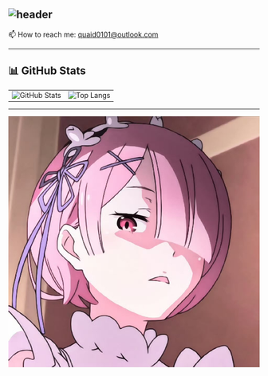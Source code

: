 ![header](https://capsule-render.vercel.app/api?type=rect&color=gradient&height=200&section=header&text=Quaid🎶🤓%20-%20Software%20Engineer&fontSize=40&desc=Java%20%7C%20SpringBoot%20%7C%20MySQL&descSize=20&descAlign=50&descAlignY=70)
---
📫 How to reach me: quaid0101@outlook.com  

---
## 📊 GitHub Stats

<table>
  <tr>
    <td>
      <img src="https://github-readme-stats.vercel.app/api?username=Quaid0101&show_icons=true&theme=radical" alt="GitHub Stats" />
    </td>
    <td>
      <img src="https://github-readme-stats.vercel.app/api/top-langs/?username=Quaid0101&layout=compact&theme=radical" alt="Top Langs" />
    </td>
  </tr>
</table>

---

![Banner](https://raw.githubusercontent.com/Quaid0101/Quaid0101/main/banner.png)

